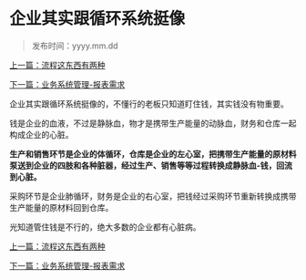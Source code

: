 # 企业其实跟循环系统挺像
>
>发布时间：yyyy.mm.dd

[上一篇：流程这东西有两种](/work/article9)

[下一篇：业务系统管理-报表需求](/work/article11)

企业其实跟循环系统挺像的，不懂行的老板只知道盯住钱，其实钱没有物重要。 

钱是企业的血液，不过是静脉血，物才是携带生产能量的动脉血，财务和仓库一起构成企业的心脏。 

**生产和销售环节是企业的体循环，仓库是企业的左心室，把携带生产能量的原材料泵送到企业的四肢和各种脏器，经过生产、销售等等过程转换成静脉血-钱，回流到心脏。** 

采购环节是企业肺循环，财务是企业的右心室，把钱经过采购环节重新转换成携带生产能量的原材料回到仓库。 

光知道管住钱是不行的，绝大多数的企业都有心脏病。

[上一篇：流程这东西有两种](/work/article9)

[下一篇：业务系统管理-报表需求](/work/article11)


















​     












